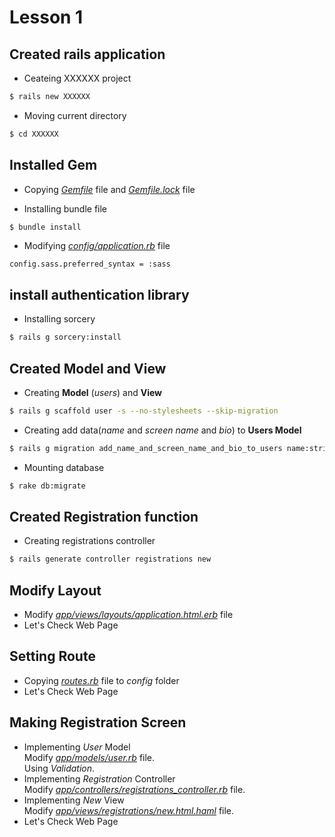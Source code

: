 # Lesson 1
## **Created rails application**
* Ceateing XXXXXX project
```Bash
$ rails new XXXXXX
```

* Moving current directory
```Bash
$ cd XXXXXX
```

## **Installed Gem**
* Copying [_Gemfile_](testtwitter/Gemfile) file and [_Gemfile.lock_](testtwitter/Gemfile.lock) file

* Installing bundle file
```Bash
$ bundle install
```

* Modifying [_config/application.rb_](testtwitter/config/application.rb) file  
```Code
config.sass.preferred_syntax = :sass
```

## **install authentication library**
* Installing sorcery
```Bash
$ rails g sorcery:install
```

## **Created Model and View**
* Creating **Model** (_users_) and **View**
```Bash
$ rails g scaffold user -s --no-stylesheets --skip-migration
```

* Creating add data(_name_ and _screen name_ and _bio_) to **Users Model**
```Bash
$ rails g migration add_name_and_screen_name_and_bio_to_users name:string screen_name:string bio:string
```

* Mounting database
```Bash
$ rake db:migrate
```

## **Created Registration function**
* Creating registrations controller
```Bash
$ rails generate controller registrations new
```

## **Modify Layout**
* Modify [_app/views/layouts/application.html.erb_](testtwitter/app/views/layouts/application.html.erb) file  
* Let's Check Web Page

## **Setting Route**
* Copying [_routes.rb_](testtwitter/config/routes.rb) file to _config_ folder  
* Let's Check Web Page

## **Making Registration Screen**
* Implementing _User_ Model  
Modify [_app/models/user.rb_](testtwitter/app/models/user.rb) file.  
Using _Validation_.
* Implementing _Registration_ Controller  
 Modify [_app/controllers/registrations\_controller.rb_](testtwitter/app/controllers/registrations_controller.rb) file.
* Implementing _New_ View  
Modify [_app/views/registrations/new.html.haml_](testtwitter/app/views/registrations/new.html.haml) file.  
* Let's Check Web Page  
